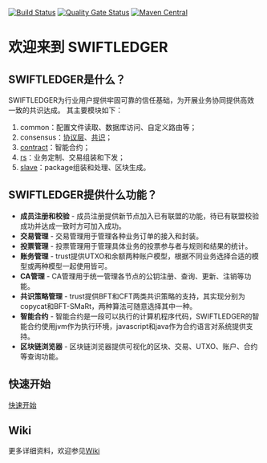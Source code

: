[![Build Status](https://travis-ci.org/Aurorasic/swiftledger.svg?branch=master)](https://travis-ci.org/Aurorasic/swiftledger)
[![Quality Gate Status](https://sonarcloud.io/api/project_badges/measure?project=Aurorasic_swiftledger&metric=alert_status)](https://sonarcloud.io/dashboard?id=Aurorasic_swiftledger)
[![Maven Central](https://maven-badges.herokuapp.com/maven-central/com.higgschain.trust/parent/badge.svg?cache=foo)](https://search.maven.org/search?q=g:%22com.higgschain.trust%22%20AND%20a:%22parent%22)
# 欢迎来到 SWIFTLEDGER

## SWIFTLEDGER是什么？
SWIFTLEDGER为行业用户提供牢固可靠的信任基础，为开展业务协同提供高效一致的共识达成。
其主要模块如下： 
1. common：配置文件读取、数据库访问、自定义路由等；
2. consensus：[协议层](https://github.com/Aurorasic/TRUST/wiki/%E5%8D%8F%E8%AE%AE%E5%B1%82%E6%B5%81%E7%A8%8B)、[共识](https://github.com/Aurorasic/TRUST/wiki/%E5%85%B1%E8%AF%86%E5%B1%82%E6%B5%81%E7%A8%8B)；
3. [contract](https://github.com/Aurorasic/TRUST/wiki/%E6%99%BA%E8%83%BD%E5%90%88%E7%BA%A6)：智能合约；
4. [rs](https://github.com/Aurorasic/TRUST/wiki/RS%E5%A4%84%E7%90%86%E6%B5%81%E7%A8%8B)：业务定制、交易组装和下发；
5. [slave](https://github.com/Aurorasic/TRUST/wiki/slave%E5%A4%84%E7%90%86%E6%B5%81%E7%A8%8B)：package组装和处理、区块生成。
## SWIFTLEDGER提供什么功能？
[^_^]:![](https://github.com/PrimeBlockCAS/TRUST/wiki/images/TP1.png)
* **成员注册和校验** - 成员注册提供新节点加入已有联盟的功能，待已有联盟校验成功并达成一致时方可加入成功。
* **交易管理** - 交易管理用于管理各种业务订单的接入和封装。
* **投票管理** - 投票管理用于管理具体业务的投票参与者与规则和结果的统计。
* **账务管理** - trust提供UTXO和余额两种账户模型，根据不同业务选择合适的模型或两种模型一起使用皆可。
* **CA管理** - CA管理用于统一管理各节点的公钥注册、查询、更新、注销等功能。
* **共识策略管理** - trust提供BFT和CFT两类共识策略的支持，其实现分别为copycat和BFT-SMaRt，两种算法可随意选择其中一种。
* **智能合约** - 智能合约是一段可以执行的计算机程序代码，SWIFTLEDGER的智能合约使用jvm作为执行环境，javascript和java作为合约语言对系统提供支持。
* **区块链浏览器** - 区块链浏览器提供可视化的区块、交易、UTXO、账户、合约等查询功能。  
## 快速开始
[快速开始](https://github.com/Aurorasic/TRUST/wiki/%E5%BF%AB%E9%80%9F%E5%BC%80%E5%A7%8B)
## Wiki
更多详细资料，欢迎参见[Wiki](https://github.com/Aurorasic/TRUST/wiki)
